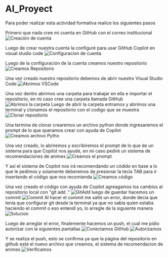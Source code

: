 # AI_Proyect

Para poder realizar esta actividad formativa realice los siguientes pasos

Primero que nada cree mi cuenta en GitHub con el correo institucional
![Creación de cuenta](imagen/creamoscuenta.png)


Luego de crear nuestra cuenta la configuré para usar GitHub Copilot en visual studio code
![Configuracion de cuenta](imagen/Configuramos_cuenta.png)


Luego de la configuración de la cuenta creamos nuestro repositorio
![Creamos Repositorio](imgen/Crear_repositorio.png)

Una vez creado nuestro repositorio debemos de abrir nuestro Visual Studio Code
![Abrimos VSCode](imgen/Entramos_VisualStudioCode.png)

Una vez dentro abrimos una carpeta para trabajar en ella e importar el repositorio, en mi caso cree una carpeta llamada GitHub
![Abrimos la carpeta](imagen/Abrimos_carpeta.png)
Luego de abrir la carpeta entramos y abrimos una terminal y clonamos el repositorio con el codigo que se muestra
![Clonar repositorio](imagen/Clonamos.png)

Una termina de clonar crearemos un archivo python donde ingresaremos el prompt de lo que queramos crear con ayuda de Copilot
![Creamos archivo Pytho](imagen/creamos.py.png)

Una vez creado, lo abriremos y escribiremos el prompt de lo que de un sistema para que Copilot nos ayude, en mi caso pediré un sistema de recomendaciones de animes
![Creamos el prompt](imagen/prompt.png)


Y así el sistema de Copilot nos irá recomendando un códido en base a lo que le pedimos y solamente deberemos de presionar la tecla TAB para ir insertando el código que nos recomienda
![Creamos código](imagen/creacioncodigo.png)

Una vez creado el código con ayuda de Copilot agreagamos los cambios al repositorio local con "git add ."
![GitAdd](imagen/guardamos.png)
luego de guardar hacemos un commit
![Commit](imagen/hacemos_commit.png)
Al hacer el commit me saltó un error, donde decia que tenia que configurar git desde la terminal ya que no sabia quien estaba haciendo el commit o eso entendí yo, lo arregle de la siguiente manera
![Solucion](imagen/arreglo_error.png)

Luego de arreglar el error, finalemente hacemos un push, el cual me pidio autorizar con la siguientes pantallas
![Conectamos GitHub](imagen/conectamos_github.png)
![Autorizamos](imagen/autorizamos.png)


Y se realiza el push, esto se confirma ya que la página del repositorio en github está el nuevo archivo que creamos, el sistema de recomendacion de animes
![Verificamos](imagen/push_work.png)
